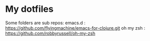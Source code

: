 My dotfiles
========
Some folders are sub repos:
emacs.d : https://github.com/flyingmachine/emacs-for-clojure.git
oh my zsh : https://github.com/robbyrussell/oh-my-zsh
